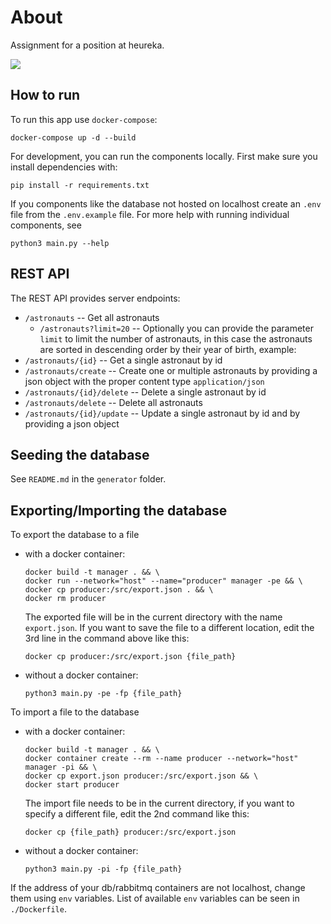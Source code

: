 # About
Assignment for a position at heureka.

<a href="https://github.com/psf/black" alt="Code style: black">
        <img src="https://img.shields.io/badge/code%20style-black-000000.svg" /></a>

## How to run
To run this app use `docker-compose`:
```shell
docker-compose up -d --build
```

For development, you can run the components locally. First make sure you install dependencies with:
```shell
pip install -r requirements.txt
```
If you components like the database not hosted on localhost  create an `.env` file from the `.env.example` file. For more help with running individual components, see
```shell
python3 main.py --help
```


## REST API
The REST API provides server endpoints:
- `/astronauts` -- Get all astronauts
  - `/astronauts?limit=20` -- Optionally you can provide the parameter `limit` to limit the number of astronauts, in this case the astronauts are sorted in descending order by their year of birth, example:
- `/astronauts/{id}` -- Get a single astronaut by id
- `/astronauts/create` -- Create one or multiple astronauts by providing a json object with the proper content type `application/json`
- `/astronauts/{id}/delete` -- Delete a single astronaut by id
- `/astronauts/delete` -- Delete all astronauts
- `/astronauts/{id}/update` -- Update a single astronaut by id and by providing a json object

## Seeding the database

See `README.md` in the `generator` folder.

## Exporting/Importing the database

To export the database to a file
- with a docker container:
  ```shell
  docker build -t manager . && \
  docker run --network="host" --name="producer" manager -pe && \
  docker cp producer:/src/export.json . && \
  docker rm producer
  ```
  The exported file will be in the current directory with the name `export.json`. If you want to save the file to a different location, edit the 3rd line in the command above like this:
  ```shell
  docker cp producer:/src/export.json {file_path}
  ```
- without a docker container:
  ```shell
  python3 main.py -pe -fp {file_path}
  ```

To import a file to the database
- with a docker container:
  ```shell
  docker build -t manager . && \
  docker container create --rm --name producer --network="host" manager -pi && \
  docker cp export.json producer:/src/export.json && \
  docker start producer
  ```
  The import file needs to be in the current directory, if you want to specify a different file, edit the 2nd command like this:
  ```shell
  docker cp {file_path} producer:/src/export.json
  ```
- without a docker container:
  ```shell
  python3 main.py -pi -fp {file_path}
  ```

If the address of your db/rabbitmq containers are not localhost, change them using `env` variables. List of available `env` variables can be seen in `./Dockerfile`.
